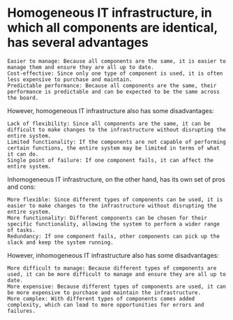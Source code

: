 # Homogeneous IT infrastructure, in which all components are identical, has several advantages

    Easier to manage: Because all components are the same, it is easier to manage them and ensure they are all up to date.
    Cost-effective: Since only one type of component is used, it is often less expensive to purchase and maintain.
    Predictable performance: Because all components are the same, their performance is predictable and can be expected to be the same across the board.

However, homogeneous IT infrastructure also has some disadvantages:

    Lack of flexibility: Since all components are the same, it can be difficult to make changes to the infrastructure without disrupting the entire system.
    Limited functionality: If the components are not capable of performing certain functions, the entire system may be limited in terms of what it can do.
    Single point of failure: If one component fails, it can affect the entire system.

Inhomogeneous IT infrastructure, on the other hand, has its own set of pros and cons:

    More flexible: Since different types of components can be used, it is easier to make changes to the infrastructure without disrupting the entire system.
    More functionality: Different components can be chosen for their specific functionality, allowing the system to perform a wider range of tasks.
    Redundancy: If one component fails, other components can pick up the slack and keep the system running.

However, inhomogeneous IT infrastructure also has some disadvantages:

    More difficult to manage: Because different types of components are used, it can be more difficult to manage and ensure they are all up to date.
    More expensive: Because different types of components are used, it can be more expensive to purchase and maintain the infrastructure.
    More complex: With different types of components comes added complexity, which can lead to more opportunities for errors and failures.
